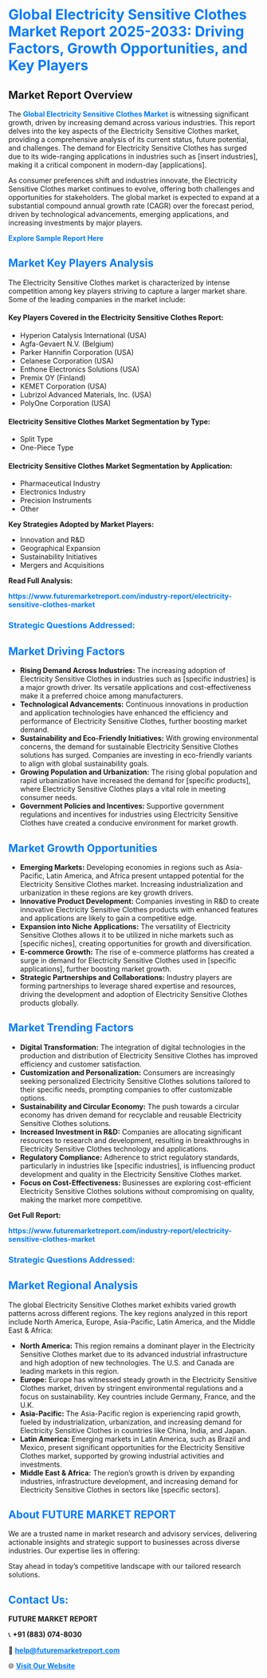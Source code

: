 <h1 style="color: #007BFF;">Global Electricity Sensitive Clothes Market Report 2025-2033: Driving Factors, Growth Opportunities, and Key Players</h1>

<section id="overview">
<h2>Market Report Overview</h2>
<p>The <a href="https://www.futuremarketreport.com/industry-report/electricity-sensitive-clothes-market" style="color: #007BFF; text-decoration: none;"><strong>Global Electricity Sensitive Clothes Market</strong></a> is witnessing significant growth, driven by increasing demand across various industries. This report delves into the key aspects of the Electricity Sensitive Clothes market, providing a comprehensive analysis of its current status, future potential, and challenges. The demand for Electricity Sensitive Clothes has surged due to its wide-ranging applications in industries such as [insert industries], making it a critical component in modern-day [applications].</p>
<p>As consumer preferences shift and industries innovate, the Electricity Sensitive Clothes market continues to evolve, offering both challenges and opportunities for stakeholders. The global market is expected to expand at a substantial compound annual growth rate (CAGR) over the forecast period, driven by technological advancements, emerging applications, and increasing investments by major players.</p>
</section>

<section id="overview">
<p><a href="https://www.futuremarketreport.com/request-sample/reportId=85475" style="color: #007BFF; text-decoration: none;"><strong>Explore Sample Report Here</strong></a></p>
</section>

<section id="key-players">
<h2 style="color: #007BFF;">Market Key Players Analysis</h2>
<p>The Electricity Sensitive Clothes market is characterized by intense competition among key players striving to capture a larger market share. Some of the leading companies in the market include:</p>
<h4>Key Players Covered in the Electricity Sensitive Clothes Report:</h4>
<ul><li>Hyperion Catalysis International (USA)</li><li>Agfa-Gevaert N.V. (Belgium)</li><li>Parker Hannifin Corporation (USA)</li><li>Celanese Corporation (USA)</li><li>Enthone Electronics Solutions (USA)</li><li>Premix OY (Finland)</li><li>KEMET Corporation (USA)</li><li>Lubrizol Advanced Materials, Inc. (USA)</li><li>PolyOne Corporation (USA)</li></ul>
<h4>Electricity Sensitive Clothes Market Segmentation by Type:</h4>
<ul><li>Split Type</li><li>One-Piece Type</li></ul>

<h4>Electricity Sensitive Clothes Market Segmentation by Application:</h4>
<ul><li>Pharmaceutical Industry</li><li>Electronics Industry</li><li>Precision Instruments</li><li>Other</li></ul>
<p><strong>Key Strategies Adopted by Market Players:</strong></p>
<ul>
<li>Innovation and R&D</li>
<li>Geographical Expansion</li>
<li>Sustainability Initiatives</li>
<li>Mergers and Acquisitions</li>
</ul>
</section>

<section>
<p><strong>Read Full Analysis: </strong></p><a href="https://www.futuremarketreport.com/industry-report/electricity-sensitive-clothes-market" style="color: #007BFF; text-decoration: none;"><strong>https://www.futuremarketreport.com/industry-report/electricity-sensitive-clothes-market</strong></a>
<h3 style="color: #007BFF;">Strategic Questions Addressed:</h3>
</section>

<section id="driving-factors">
<h2 style="color: #007BFF;">Market Driving Factors</h2>
<ul>
<li><strong>Rising Demand Across Industries:</strong> The increasing adoption of Electricity Sensitive Clothes in industries such as [specific industries] is a major growth driver. Its versatile applications and cost-effectiveness make it a preferred choice among manufacturers.</li>
<li><strong>Technological Advancements:</strong> Continuous innovations in production and application technologies have enhanced the efficiency and performance of Electricity Sensitive Clothes, further boosting market demand.</li>
<li><strong>Sustainability and Eco-Friendly Initiatives:</strong> With growing environmental concerns, the demand for sustainable Electricity Sensitive Clothes solutions has surged. Companies are investing in eco-friendly variants to align with global sustainability goals.</li>
<li><strong>Growing Population and Urbanization:</strong> The rising global population and rapid urbanization have increased the demand for [specific products], where Electricity Sensitive Clothes plays a vital role in meeting consumer needs.</li>
<li><strong>Government Policies and Incentives:</strong> Supportive government regulations and incentives for industries using Electricity Sensitive Clothes have created a conducive environment for market growth.</li>
</ul>
</section>

<section id="growth-opportunities">
<h2 style="color: #007BFF;">Market Growth Opportunities</h2>
<ul>
<li><strong>Emerging Markets:</strong> Developing economies in regions such as Asia-Pacific, Latin America, and Africa present untapped potential for the Electricity Sensitive Clothes market. Increasing industrialization and urbanization in these regions are key growth drivers.</li>
<li><strong>Innovative Product Development:</strong> Companies investing in R&D to create innovative Electricity Sensitive Clothes products with enhanced features and applications are likely to gain a competitive edge.</li>
<li><strong>Expansion into Niche Applications:</strong> The versatility of Electricity Sensitive Clothes allows it to be utilized in niche markets such as [specific niches], creating opportunities for growth and diversification.</li>
<li><strong>E-commerce Growth:</strong> The rise of e-commerce platforms has created a surge in demand for Electricity Sensitive Clothes used in [specific applications], further boosting market growth.</li>
<li><strong>Strategic Partnerships and Collaborations:</strong> Industry players are forming partnerships to leverage shared expertise and resources, driving the development and adoption of Electricity Sensitive Clothes products globally.</li>
</ul>
</section>

<section id="trending-factors">
<h2 style="color: #007BFF;">Market Trending Factors</h2>
<ul>
<li><strong>Digital Transformation:</strong> The integration of digital technologies in the production and distribution of Electricity Sensitive Clothes has improved efficiency and customer satisfaction.</li>
<li><strong>Customization and Personalization:</strong> Consumers are increasingly seeking personalized Electricity Sensitive Clothes solutions tailored to their specific needs, prompting companies to offer customizable options.</li>
<li><strong>Sustainability and Circular Economy:</strong> The push towards a circular economy has driven demand for recyclable and reusable Electricity Sensitive Clothes solutions.</li>
<li><strong>Increased Investment in R&D:</strong> Companies are allocating significant resources to research and development, resulting in breakthroughs in Electricity Sensitive Clothes technology and applications.</li>
<li><strong>Regulatory Compliance:</strong> Adherence to strict regulatory standards, particularly in industries like [specific industries], is influencing product development and quality in the Electricity Sensitive Clothes market.</li>
<li><strong>Focus on Cost-Effectiveness:</strong> Businesses are exploring cost-efficient Electricity Sensitive Clothes solutions without compromising on quality, making the market more competitive.</li>
</ul>
</section>

<section>
<p><strong>Get Full Report: </strong></p><a href="https://www.futuremarketreport.com/industry-report/electricity-sensitive-clothes-market" style="color: #007BFF; text-decoration: none;"><strong>https://www.futuremarketreport.com/industry-report/electricity-sensitive-clothes-market</strong></a>
<h3 style="color: #007BFF;">Strategic Questions Addressed:</h3>
</section>


<section id="regional-analysis">
<h2 style="color: #007BFF;">Market Regional Analysis</h2>
<p>The global Electricity Sensitive Clothes market exhibits varied growth patterns across different regions. The key regions analyzed in this report include North America, Europe, Asia-Pacific, Latin America, and the Middle East & Africa:</p>
<ul>
<li><strong>North America:</strong> This region remains a dominant player in the Electricity Sensitive Clothes market due to its advanced industrial infrastructure and high adoption of new technologies. The U.S. and Canada are leading markets in this region.</li>
<li><strong>Europe:</strong> Europe has witnessed steady growth in the Electricity Sensitive Clothes market, driven by stringent environmental regulations and a focus on sustainability. Key countries include Germany, France, and the U.K.</li>
<li><strong>Asia-Pacific:</strong> The Asia-Pacific region is experiencing rapid growth, fueled by industrialization, urbanization, and increasing demand for Electricity Sensitive Clothes in countries like China, India, and Japan.</li>
<li><strong>Latin America:</strong> Emerging markets in Latin America, such as Brazil and Mexico, present significant opportunities for the Electricity Sensitive Clothes market, supported by growing industrial activities and investments.</li>
<li><strong>Middle East & Africa:</strong> The region’s growth is driven by expanding industries, infrastructure development, and increasing demand for Electricity Sensitive Clothes in sectors like [specific sectors].</li>
</ul>
</section>

<footer>
<h2 style="color: #007BFF;">About FUTURE MARKET REPORT</h2>
<p>We are a trusted name in market research and advisory services, delivering actionable insights and strategic support to businesses across diverse industries. Our expertise lies in offering:</p>

<p>Stay ahead in today’s competitive landscape with our tailored research solutions.</p>

<h2 style="color: #007BFF;">Contact Us:</h2>
<p><strong>FUTURE MARKET REPORT</strong></p>
<p>📞 <strong>+91 (883) 074-8030</strong></p>
<p>📧 <strong><a href="mailto:help@futuremarketreport.com" style="color: #007BFF;">help@futuremarketreport.com</a></strong></p>
<p>🌐 <strong><a href="https://www.futuremarketreport.com/" style="color: #007BFF;">Visit Our Website</a></strong></p>
</footer>